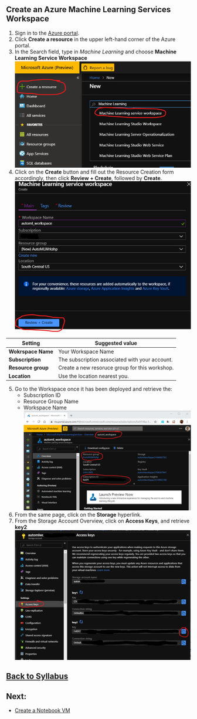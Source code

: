 
## Create an Azure Machine Learning Services Workspace
1. Sign in to the [Azure portal](https://portal.azure.com/).
1. Click **Create a resource** in the upper left-hand corner of the Azure portal.
1. In the Search field, type in *Machine Learning* and choose **Machine Learning Service Workspace**
![Create Machine Learning Workspace](media/1.png)
1. Click on the **Create** button and fill out the Resource Creation form accordingly, then click **Review + Create**, followed by **Create**.  
![Create Machine Learning Workspace](media/2.png)

| Setting | Suggested value   |
|------|------|
|**Wokrspace Name**  | Your Workspace Name|
|**Subscription**  | The subscription associated with your account.|
|**Resource group**  | Create a new resoruce group for this workshop.|
|**Location**  | Use the location nearest you.|

5. Go to the Workspace once it has been deployed and retrieve the:  
    - Subscription ID
    - Resource Group Name
    - Workspace Name  
![Retrieve workspace settings](media/3.png)
1. From the same page, click on the **Storage** hyperlink.  
1. From the Storage Account Overview, click on **Access Keys**, and retrieve **key2**  
![Retrieve workspace settings](media/4.png)

## [Back to Syllabus](readme.md)
## Next: 
- [Create a Notebook VM](create-a-notebook-vm.md)
